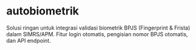 # autobiometrik
Solusi ringan untuk integrasi validasi biometrik BPJS (Fingerprint &amp; Frista) dalam SIMRS/APM. Fitur login otomatis, pengisian nomor BPJS otomatis, dan API endpoint.
